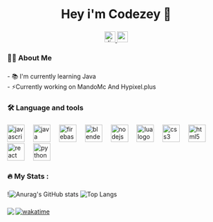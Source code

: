 <h1 align="center">Hey i'm Codezey  👋</h1>

###

<div align="center">
  <a href="c0dezey.github.io/discord" target="_blank"> 
    <img src="https://img.shields.io/static/v1?message=Discord&logo=discord&label=&color=7289DA&logoColor=white&labelColor=&style=for-the-badge" height="25" alt="discord logo"  />
  </a>
  <a href="youtube.com/codezey9143" target="_blank">
    <img src="https://img.shields.io/static/v1?message=Youtube&logo=youtube&label=&color=FF0000&logoColor=white&labelColor=&style=for-the-badge" height="25" alt="youtube logo"  />
  </a>
</div>

###

<h3 align="left">👩‍💻  About Me</h3>

###

<p align="left">- 📚 I'm currently learning Java<br>- ⚡Currently working on MandoMc And Hypixel.plus</p>

###

<h3 align="left">🛠 Language and tools</h3>

###

<div align="left">
  <img src="https://cdn.jsdelivr.net/gh/devicons/devicon/icons/javascript/javascript-original.svg" height="40" alt="javascript logo"  />
  <img width="12" />
  <img src="https://cdn.jsdelivr.net/gh/devicons/devicon/icons/java/java-original.svg" height="40" alt="java logo"  />
  <img width="12" />
  <img src="https://cdn.jsdelivr.net/gh/devicons/devicon/icons/firebase/firebase-plain-wordmark.svg" height="40" alt="firebase logo"  />
  <img width="12" />
  <img src="https://cdn.jsdelivr.net/gh/devicons/devicon/icons/blender/blender-original.svg" height="40" alt="blender logo"  />
  <img width="12" />
  <img src="https://cdn.jsdelivr.net/gh/devicons/devicon/icons/nodejs/nodejs-original.svg" height="40" alt="nodejs logo"  />
  <img width="12" />
  <img src="https://cdn.jsdelivr.net/gh/devicons/devicon/icons/lua/lua-original.svg" height="40" alt="lua logo"  />
  <img width="12" />
  <img src="https://cdn.jsdelivr.net/gh/devicons/devicon/icons/css3/css3-original.svg" height="40" alt="css3 logo"  />
  <img width="12" />
  <img src="https://cdn.jsdelivr.net/gh/devicons/devicon/icons/html5/html5-original.svg" height="40" alt="html5 logo"  />
  <img width="12" />
  <img src="https://cdn.jsdelivr.net/gh/devicons/devicon/icons/react/react-original.svg" height="40" alt="react logo"  />
  <img width="12" />
  <img src="https://cdn.jsdelivr.net/gh/devicons/devicon/icons/python/python-original.svg" height="40" alt="python logo"  />
</div>

###

<h3 align="left">🔥   My Stats :</h3>

###
  !![Anurag's GitHub stats](https://github-readme-stats.vercel.app/api?username=C0dezey\&rank_icon=percentile)
  ![Top Langs](https://github-readme-stats.vercel.app/api/top-langs/?username=C0dezey&hide_progress=false&theme=dark)
###

<img align="left" src="https://visitor-badge.laobi.icu/badge?page_id=Codezey.Codezey&left_color=slategray"  />

[![wakatime](https://wakatime.com/badge/user/8234c2d2-7052-49b7-9a38-78d8e2502efa/project/ad248bf6-f571-448c-90d7-03aaed165cde.svg)](https://wakatime.com/badge/user/8234c2d2-7052-49b7-9a38-78d8e2502efa/project/ad248bf6-f571-448c-90d7-03aaed165cde)
###
